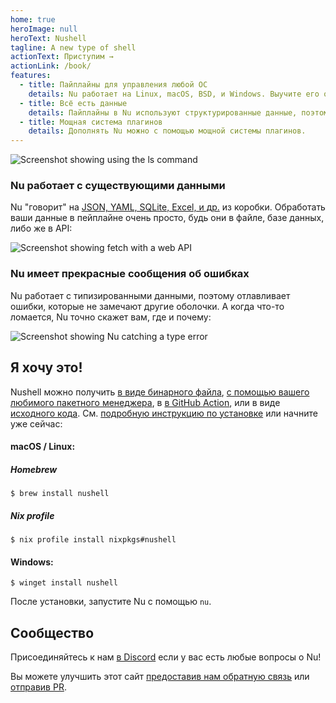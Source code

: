 ```yaml
---
home: true
heroImage: null
heroText: Nushell
tagline: A new type of shell
actionText: Приступим →
actionLink: /book/
features:
  - title: Пайплайны для управления любой ОС
    details: Nu работает на Linux, macOS, BSD, и Windows. Выучите его один раз, используйте его везде.
  - title: Всё есть данные
    details: Пайплайны в Nu используют структурированные данные, поэтому вы можете безопасно отбирать, фильтровать и сортировать их каждый раз одним и тем же способом. Давайте перестанем разбирать строки и начнём решать реальные проблемы.
  - title: Мощная система плагинов
    details: Дополнять Nu можно с помощью мощной системы плагинов.
---
```


<img src="https://www.nushell.sh/frontpage/ls-example.png" alt="Screenshot showing using the ls command" class="hero"/>

### Nu работает с существующими данными

Nu "говорит" на [JSON, YAML, SQLite, Excel, и др.](/book/loading_data.html) из коробки. Обработать ваши данные в пейплайне очень просто, будь они в файле, базе данных, либо же в API:

<img src="https://www.nushell.sh/frontpage/fetch-example.png" alt="Screenshot showing fetch with a web API" class="hero"/>

### Nu имеет прекрасные сообщения об ошибках

Nu работает с типизированными данными, поэтому отлавливает ошибки, которые не замечают другие оболочки. А когда что-то ломается, Nu точно скажет вам, где и почему:

<img src="https://www.nushell.sh/frontpage/miette-example.png" alt="Screenshot showing Nu catching a type error" class="hero"/>

## Я хочу это!

Nushell можно получить [в виде бинарного файла](https://github.com/nushell/nushell/releases), [с помощью вашего любимого пакетного менеджера](https://repology.org/project/nushell/versions), в [в GitHub Action](https://github.com/marketplace/actions/setup-nu), или в виде [исходного кода](https://github.com/nushell/nushell). См. [подробную инструкцию по установке](/book/installation.html) или начните уже сейчас:

#### macOS / Linux:

##### Homebrew

```shell
$ brew install nushell
```

##### Nix profile

```shell
$ nix profile install nixpkgs#nushell
```

#### Windows:

```shell
$ winget install nushell
```

После установки, запустите Nu с помощью `nu`.

## Сообщество

Присоединяйтесь к нам [в Discord](https://discord.gg/NtAbbGn) если у вас есть любые вопросы о Nu!

Вы можете улучшить этот сайт [предоставив нам обратную связь](https://github.com/nushell/nushell.github.io/issues) или [отправив PR](https://github.com/nushell/nushell.github.io/pulls).
